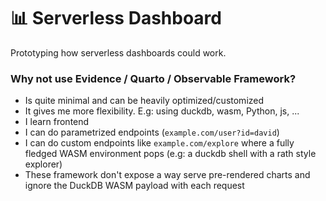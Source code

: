 # 📊 Serverless Dashboard

Prototyping how serverless dashboards could work.

### Why not use Evidence / Quarto / Observable Framework?

- Is quite minimal and can be heavily optimized/customized
- It gives me more flexibility. E.g: using duckdb, wasm, Python, js, ...
- I learn frontend
- I can do parametrized endpoints (`example.com/user?id=david`)
- I can do custom endpoints like `example.com/explore` where a fully fledged WASM environment pops (e.g: a duckdb shell with a rath style explorer)
- These framework don't expose a way serve pre-rendered charts and ignore the DuckDB WASM payload with  each request
